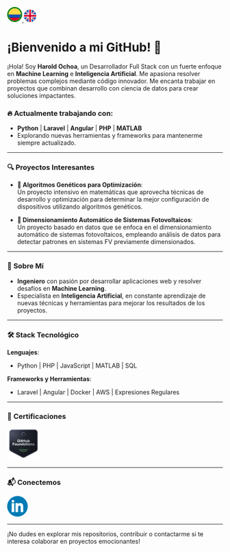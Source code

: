 <a href="README_ES.md">
    <img src="Images/colombia_selected.png" alt="Spanish" style="width: 3vw; max-width: 100%;border: 3px solid green; border-radius: 100%;">
</a>

<a href="README.md" >
    <img src="Images/english.png" alt="English" style="width: 3vw;">
</a>

# ¡Bienvenido a mi GitHub! 👋

¡Hola! Soy **Harold Ochoa**, un Desarrollador Full Stack con un fuerte enfoque en **Machine Learning** e **Inteligencia Artificial**. Me apasiona resolver problemas complejos mediante código innovador. Me encanta trabajar en proyectos que combinan desarrollo con ciencia de datos para crear soluciones impactantes.

### 🔥 Actualmente trabajando con:
- **Python** | **Laravel** | **Angular** | **PHP** | **MATLAB**  
- Explorando nuevas herramientas y frameworks para mantenerme siempre actualizado.

---

### 🔍 **Proyectos Interesantes**  
- **🧬 Algoritmos Genéticos para Optimización**:  
  Un proyecto intensivo en matemáticas que aprovecha técnicas de desarrollo y optimización para determinar la mejor configuración de dispositivos utilizando algoritmos genéticos.

- **🔆 Dimensionamiento Automático de Sistemas Fotovoltaicos**:  
  Un proyecto basado en datos que se enfoca en el dimensionamiento automático de sistemas fotovoltaicos, empleando análisis de datos para detectar patrones en sistemas FV previamente dimensionados.

---

### 💼 **Sobre Mí**
- **Ingeniero** con pasión por desarrollar aplicaciones web y resolver desafíos en **Machine Learning**.
- Especialista en **Inteligencia Artificial**, en constante aprendizaje de nuevas técnicas y herramientas para mejorar los resultados de los proyectos.
  
---

### 🛠️ **Stack Tecnológico**  
**Lenguajes**:  
- Python | PHP | JavaScript | MATLAB | SQL

**Frameworks y Herramientas**:  
- Laravel | Angular | Docker | AWS | Expresiones Regulares

---

### 📜 **Certificaciones**  
<a href="https://www.credly.com/badges/fe422938-d349-4627-b26f-33c088348fd0" rel="nofollow">
   <img src="Images/github_foundations.png" alt="GithubFoundations" width=15% height=15%>
</a>

---

### 📬 **Conectemos**  
[![LinkedIn](Images/LinkedIn.png)](https://www.linkedin.com/in/harold-oswaldo-ochoa-buitrago)

---

¡No dudes en explorar mis repositorios, contribuir o contactarme si te interesa colaborar en proyectos emocionantes!
